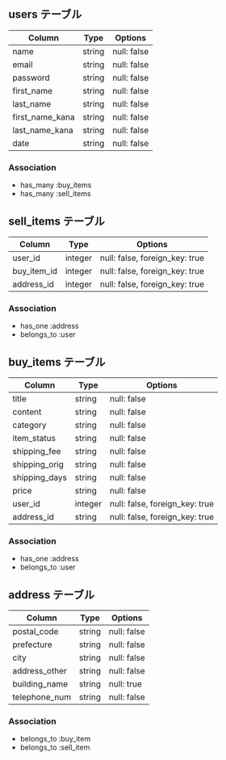 ## users テーブル

| Column          | Type    | Options                        |
| --------------  | ------- | ------------------------------ |
| name            | string  | null: false                    |
| email           | string  | null: false                    |
| password        | string  | null: false                    |
| first_name      | string  | null: false                    |
| last_name       | string  | null: false                    |
| first_name_kana | string  | null: false                    |
| last_name_kana  | string  | null: false                    |
| date            | string  | null: false                    |

### Association


- has_many :buy_items
- has_many :sell_items



## sell_items テーブル

| Column            | Type    | Options                       |
| ----------------- | ------- | ----------------------------- |
| user_id           | integer | null: false, foreign_key: true| 
| buy_item_id       | integer | null: false, foreign_key: true|
| address_id        | integer | null: false, foreign_key: true|

### Association

- has_one    :address
- belongs_to :user



## buy_items テーブル

| Column        | Type       | Options                        |
| ------------  | ---------- | ------------------------------ |
| title         | string     | null: false                    |
| content       | string     | null: false                    |
| category      | string     | null: false                    |
| item_status   | string     | null: false                    |
| shipping_fee  | string     | null: false                    |
| shipping_orig | string     | null: false                    |
| shipping_days | string     | null: false                    |
| price         | string     | null: false                    |
| user_id       | integer    | null: false, foreign_key: true |
| address_id    | string     | null: false, foreign_key: true |

### Association

- has_one    :address
- belongs_to :user



## address テーブル

| Column        | Type       | Options                        |
| ------------  | ---------- | ------------------------------ |
| postal_code   | string     | null: false                    |
| prefecture    | string     | null: false                    |
| city          | string     | null: false                    |
| address_other | string     | null: false                    |
| building_name | string     | null: true                     |
| telephone_num | string     | null: false                    |

### Association

- belongs_to :buy_item
- belongs_to :sell_item